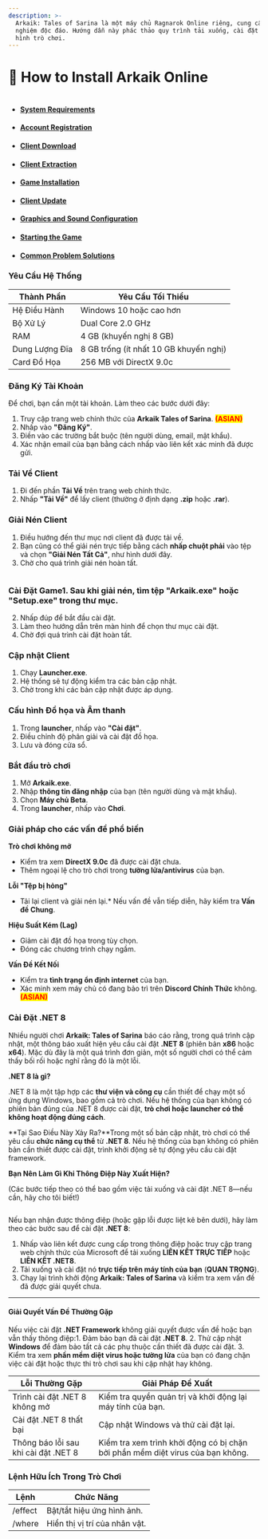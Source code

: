 ```yaml
---
description: >-
  Arkaik: Tales of Sarina là một máy chủ Ragnarok Online riêng, cung cấp trải
  nghiệm độc đáo. Hướng dẫn này phác thảo quy trình tải xuống, cài đặt và cấu
  hình trò chơi.
---
```


# 🚧 How to Install Arkaik Online

<figure><img src="../../.gitbook/assets/Sarina-1250x300.png" alt=""><figcaption></figcaption></figure>

* #### [**System Requirements**](how-to-install-arkaik-online.md#system-requirements-1)
* #### [**Account Registration**](how-to-install-arkaik-online.md#account-registration-1)
* #### [**Client Download**](how-to-install-arkaik-online.md#client-download-1)
* #### [**Client Extraction**](how-to-install-arkaik-online.md#client-extraction-1)
* #### [**Game Installation**](how-to-install-arkaik-online.md#game-installation-1)
* #### [**Client Update**](how-to-install-arkaik-online.md#client-update-1)
* #### [**Graphics and Sound Configuration**](how-to-install-arkaik-online.md#graphics-and-sound-configuration-1)
* #### [**Starting the Game**](how-to-install-arkaik-online.md#starting-the-game-1)
* #### [**Common Problem Solutions**](how-to-install-arkaik-online.md#common-problem-solutions-1)

### **Yêu Cầu Hệ Thống**

| Thành Phần     | Yêu Cầu Tối Thiểu                      |
| -------------- | -------------------------------------- |
| Hệ Điều Hành   | Windows 10 hoặc cao hơn                |
| Bộ Xử Lý       | Dual Core 2.0 GHz                      |
| RAM            | 4 GB (khuyến nghị 8 GB)                |
| Dung Lượng Đĩa | 8 GB trống (ít nhất 10 GB khuyến nghị) |
| Card Đồ Họa    | 256 MB với DirectX 9.0c                |

### **Đăng Ký Tài Khoản**

Để chơi, bạn cần một tài khoản. Làm theo các bước dưới đây:

1. Truy cập trang web chính thức của **Arkaik Tales of Sarina**. <mark style="color:red;">**(ASIAN)**</mark>
2. Nhấp vào **"Đăng Ký"**.
3. Điền vào các trường bắt buộc (tên người dùng, email, mật khẩu).
4. Xác nhận email của bạn bằng cách nhấp vào liên kết xác minh đã được gửi.

### **Tải Về Client**

1. Đi đến phần **Tải Về** trên trang web chính thức.
2. Nhấp **"Tải Về"** để lấy client (thường ở định dạng **.zip** hoặc **.rar**).

### **Giải Nén Client**

1. Điều hướng đến thư mục nơi client đã được tải về.
2. Bạn cũng có thể giải nén trực tiếp bằng cách **nhấp chuột phải** vào tệp và chọn **"Giải Nén Tất Cả"**, như hình dưới đây.
3. Chờ cho quá trình giải nén hoàn tất.

<figure><img src="../../.gitbook/assets/Extra1.png" alt=""><figcaption></figcaption></figure>

### **Cài Đặt Game**1. Sau khi giải nén, tìm tệp **"Arkaik.exe"** hoặc **"Setup.exe"** trong thư mục.

2. Nhấp đúp để bắt đầu cài đặt.
3. Làm theo hướng dẫn trên màn hình để chọn thư mục cài đặt.
4. Chờ đợi quá trình cài đặt hoàn tất.

### **Cập nhật Client**

1. Chạy **Launcher.exe**.
2. Hệ thống sẽ tự động kiểm tra các bản cập nhật.
3. Chờ trong khi các bản cập nhật được áp dụng.

### **Cấu hình Đồ họa và Âm thanh**

1. Trong **launcher**, nhấp vào **"Cài đặt"**.
2. Điều chỉnh độ phân giải và cài đặt đồ họa.
3. Lưu và đóng cửa sổ.

### **Bắt đầu trò chơi**

1. Mở **Arkaik.exe**.
2. Nhập **thông tin đăng nhập** của bạn (tên người dùng và mật khẩu).
3. Chọn **Máy chủ Beta**.
4. Trong **launcher**, nhấp vào **Chơi**.

### **Giải pháp cho các vấn đề phổ biến**

**Trò chơi không mở**

* Kiểm tra xem **DirectX 9.0c** đã được cài đặt chưa.
* Thêm ngoại lệ cho trò chơi trong **tường lửa/antivirus** của bạn.

**Lỗi "Tệp bị hỏng"**

* Tải lại client và giải nén lại.\* Nếu vấn đề vẫn tiếp diễn, hãy kiểm tra **Vấn đề Chung**.

**Hiệu Suất Kém (Lag)**

* Giảm cài đặt đồ họa trong tùy chọn.
* Đóng các chương trình chạy ngầm.

**Vấn Đề Kết Nối**

* Kiểm tra **tình trạng ổn định internet** của bạn.
* Xác minh xem máy chủ có đang bảo trì trên **Discord Chính Thức** không. <mark style="color:red;">**(ASIAN)**</mark>

### **Cài Đặt .NET 8**

Nhiều người chơi **Arkaik: Tales of Sarina** báo cáo rằng, trong quá trình cập nhật, một thông báo xuất hiện yêu cầu cài đặt **.NET 8** (phiên bản **x86** hoặc **x64**). Mặc dù đây là một quá trình đơn giản, một số người chơi có thể cảm thấy bối rối hoặc nghĩ rằng đó là một lỗi.

**.NET 8 là gì?**

.NET 8 là một tập hợp các **thư viện và công cụ** cần thiết để chạy một số ứng dụng Windows, bao gồm cả trò chơi. Nếu hệ thống của bạn không có phiên bản đúng của .NET 8 được cài đặt, **trò chơi hoặc launcher có thể không hoạt động đúng cách**.

\*\*Tại Sao Điều Này Xảy Ra?\*\*Trong một số bản cập nhật, trò chơi có thể yêu cầu **chức năng cụ thể** từ **.NET 8**. Nếu hệ thống của bạn không có phiên bản cần thiết được cài đặt, trình khởi động sẽ tự động yêu cầu cài đặt framework.

**Bạn Nên Làm Gì Khi Thông Điệp Này Xuất Hiện?**

(Các bước tiếp theo có thể bao gồm việc tải xuống và cài đặt .NET 8—nếu cần, hãy cho tôi biết!)

<figure><img src="../../.gitbook/assets/Net8.png" alt=""><figcaption></figcaption></figure>

Nếu bạn nhận được thông điệp (hoặc gặp lỗi được liệt kê bên dưới), hãy làm theo các bước sau để cài đặt **.NET 8**:

1. Nhấp vào liên kết được cung cấp trong thông điệp hoặc truy cập trang web chính thức của Microsoft để tải xuống **LIÊN KẾT TRỰC TIẾP** hoặc **LIÊN KẾT .NET8**.
2. Tải xuống và cài đặt nó **trực tiếp trên máy tính của bạn** (**QUAN TRỌNG**).
3. Chạy lại trình khởi động **Arkaik: Tales of Sarina** và kiểm tra xem vấn đề đã được giải quyết chưa.

***

#### **Giải Quyết Vấn Đề Thường Gặp**

Nếu việc cài đặt **.NET Framework** không giải quyết được vấn đề hoặc bạn vẫn thấy thông điệp:1. Đảm bảo bạn đã cài đặt **.NET 8**. 2. Thử cập nhật **Windows** để đảm bảo tất cả các phụ thuộc cần thiết đã được cài đặt. 3. Kiểm tra xem **phần mềm diệt virus hoặc tường lửa** của bạn có đang chặn việc cài đặt hoặc thực thi trò chơi sau khi cập nhật hay không.

| Lỗi Thường Gặp                       | Giải Pháp Đề Xuất                                                              |
| ------------------------------------ | ------------------------------------------------------------------------------ |
| Trình cài đặt .NET 8 không mở        | Kiểm tra quyền quản trị và khởi động lại máy tính của bạn.                     |
| Cài đặt .NET 8 thất bại              | Cập nhật Windows và thử cài đặt lại.                                           |
| Thông báo lỗi sau khi cài đặt .NET 8 | Kiểm tra xem trình khởi động có bị chặn bởi phần mềm diệt virus của bạn không. |

### Lệnh Hữu Ích Trong Trò Chơi

| Lệnh    | Chức Năng                     |
| ------- | ----------------------------- |
| /effect | Bật/tắt hiệu ứng hình ảnh.    |
| /where  | Hiển thị vị trí của nhân vật. |

